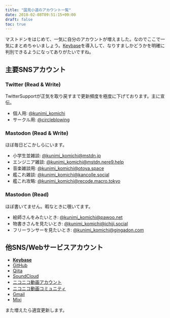 ```yaml
---
title: "国見小道のアカウント一覧"
date: 2018-02-08T09:51:15+09:00
draft: false
toc: true
---
```


マストドンをはじめて、一気に自分のアカウントが増えました。なのでここで一気にまとめちゃいましょう。[Keybase](https://keybase.io/
)を導入して、なりすましかどうかを明確に判別できるようになってありがたいですね。

## 主要SNSアカウント

### Twitter (Read & Write)

TwitterSupportが正気を取り戻すまで更新頻度を極度に下げております。主に宣伝。

- 個人用: [@kunimi_komichi](https://twitter.com/kunimi_komichi)
- サークル用: [@circleblowing](https://twitter.com/circleblowing)

### Mastodon (Read & Write)

ほぼ毎日どこかしらにいます。

- 小学生並雑談: [@kunimi_komichi@mstdn.jp](https://mstdn.jp/@kunimi_komichi/)
- エンジニア雑談: [@kunimi_komichi@mstdn.nere9.help](https://mstdn.nere9.help/@kunimi_komichi/)
- 音楽雑談用: [@kunimi_komichi@otoya.space](https://otoya.space/@kunimi_komichi)
- 艦これ雑談: [@kunimi_komichi@kancolle.social](https://kancolle.social/@kunimi_komichi/)
- 艦これ攻略: [@kunimi_komichi@recode.macro.tokyo](https://recode.macro.tokyo/@kunimi_komichi/)

### Mastodon (Read)

ほぼ書いてません。暇なときに覗いてます。

- 絵師さんをみたいとき: [@kunimi_komichi@pawoo.net](https://pawoo.net/@kunimi_komichi)
- 物書きさんを見たいとき: [@kunimi_komichi@ichiji.social](https://ichiji.social/@kunimi_komichi)
- フリーランサーを見たいとき: [@kunimi_komichi@gingadon.com](https://gingadon.com/@kunimi_komichi)

## 他SNS/Webサービスアカウント

- [**Keybase**](https://keybase.io/kunimi_komichi)
- [GitHub](https://github.com/kunimi53chi)
- [Qiita](https://qiita.com/kunimi53chi)
- [SoundCloud](https://soundcloud.com/user-683766299)
- [ニコニコ動画アカウント](http://www.nicovideo.jp/user/4257267)
- [ニコニコ動画コミュニティ](http://com.nicovideo.jp/community/co2291982)
- [Gmail](kunimi25live@gmail.com)
- [Mixi](http://mixi.jp/show_profile.pl?id=65392267&level=4)

また増えたら適宜更新します。

